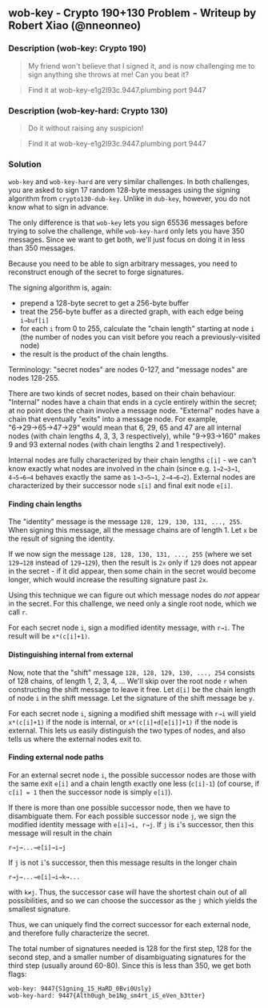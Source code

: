 ## wob-key - Crypto 190+130 Problem - Writeup by Robert Xiao (@nneonneo)

### Description (wob-key: Crypto 190)

> My friend won't believe that I signed it, and is now challenging me to sign anything she throws at me! Can you beat it?

> Find it at wob-key-e1g2l93c.9447.plumbing port 9447 

### Description (wob-key-hard: Crypto 130)
> Do it without raising any suspicion!

> Find it at wob-key-e1g2l93c.9447.plumbing port 9447 

### Solution

`wob-key` and `wob-key-hard` are very similar challenges. In both challenges, you are asked to sign 17 random 128-byte messages using the signing algorithm from `crypto130-dub-key`. Unlike in `dub-key`, however, you do not know what to sign in advance.

The only difference is that `wob-key` lets you sign 65536 messages before trying to solve the challenge, while `wob-key-hard` only lets you have 350 messages. Since we want to get both, we'll just focus on doing it in less than 350 messages.

Because you need to be able to sign arbitrary messages, you need to reconstruct enough of the secret to forge signatures.

The signing algorithm is, again:

- prepend a 128-byte secret to get a 256-byte buffer
- treat the 256-byte buffer as a directed graph, with each edge being `i→buf[i]`
- for each `i` from 0 to 255, calculate the "chain length" starting at node `i`
  (the number of nodes you can visit before you reach a previously-visited node)
- the result is the product of the chain lengths.

Terminology: "secret nodes" are nodes 0-127, and "message nodes" are nodes 128-255.

There are two kinds of secret nodes, based on their chain behaviour. "Internal" nodes
have a chain that ends in a cycle entirely within the secret; at no point does the chain involve a message node. "External" nodes have a chain that eventually "exits" into a message node. For example, "6→29→65→47→29" would mean that 6, 29, 65 and 47 are all internal nodes (with chain lengths 4, 3, 3, 3 respectively), while "9→93→160" makes 9 and 93 external nodes (with chain lengths 2 and 1 respectively).

Internal nodes are fully characterized by their chain lengths `c[i]` - we can't know exactly what nodes are involved in the chain (since e.g. `1→2→3→1`, `4→5→6→4` behaves exactly the same as `1→3→5→1`, `2→4→6→2`). External nodes are characterized by their successor node `s[i]` and final exit node `e[i]`.

#### Finding chain lengths

The "identity" message is the message `128, 129, 130, 131, ..., 255`. When signing this message, all the message chains are of length 1. Let `x` be the result of signing the identity.

If we now sign the message `128, 128, 130, 131, ..., 255` (where we set `129→128` instead of `129→129`), then the result is `2x` only if `129` does not appear in the secret - if it did appear, then some chain in the secret would become longer, which would increase the resulting signature past `2x`.

Using this technique we can figure out which message nodes do *not* appear in the secret. For this challenge, we need only a single root node, which we call `r`.

For each secret node `i`, sign a modified identity message, with `r→i`. The result will be `x*(c[i]+1)`.

#### Distinguishing internal from external

Now, note that the "shift" message `128, 128, 129, 130, ..., 254` consists of 128 chains, of length 1, 2, 3, 4, ... We'll skip over the root node `r` when constructing the shift message to leave it free. Let `d[i]` be the chain length of node `i` in the shift message. Let the signature of the shift message be `y`.

For each secret node `i`, signing a modified shift message with `r→i` will yield `x*(c[i]+1)` if the node is internal, or `x*(c[i]+d[e[i]]+1)` if the node is external. This lets us easily distinguish the two types of nodes, and also tells us where the external nodes exit to.

#### Finding external node paths

For an external secret node `i`, the possible successor nodes are those with the same exit `e[i]` and a chain length exactly one less (`c[i]-1`) (of course, if `c[i] = 1` then the successor node is simply `e[i]`).

If there is more than one possible successor node, then we have to disambiguate them. For each possible successor node `j`, we sign the modified identity message with `e[i]→i, r→j`.
If `j` is `i`'s successor, then this message will result in the chain

    r→j→...→e[i]→i→j

If `j` is not `i`'s successor, then this message results in the longer chain

    r→j→...→e[i]→i→k→...

with `k≠j`. Thus, the successor case will have the shortest chain out of all possibilities, and so we can choose the successor as the `j` which yields the smallest signature.

Thus, we can uniquely find the correct successor for each external node, and therefore fully characterize the secret.

The total number of signatures needed is 128 for the first step, 128 for the second step, and a smaller number of disambiguating signatures for the third step (usually around 60-80). Since this is less than 350, we get both flags:

    wob-key: 9447{S1gning_15_HaRD_0Bvi0Usly}
    wob-key-hard: 9447{Alth0ugh_be1Ng_sm4rt_iS_eVen_b3tter}
